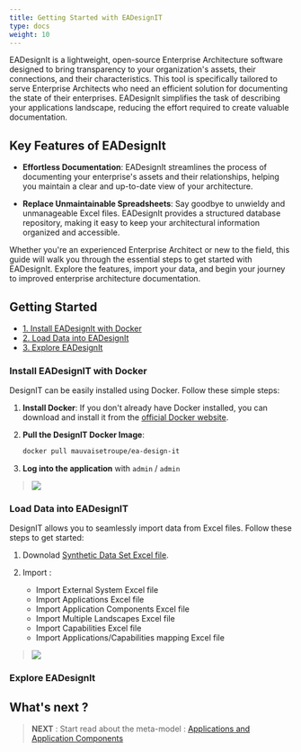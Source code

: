 ```yaml
---
title: Getting Started with EADesignIT
type: docs
weight: 10
---
```


EADesignIt is a lightweight, open-source Enterprise Architecture software designed to bring transparency to your organization's assets, their connections, and their characteristics. This tool is specifically tailored to serve Enterprise Architects who need an efficient solution for documenting the state of their enterprises. EADesignIt simplifies the task of describing your applications landscape, reducing the effort required to create valuable documentation.

## Key Features of EADesignIt

- **Effortless Documentation**: EADesignIt streamlines the process of documenting your enterprise's assets and their relationships, helping you maintain a clear and up-to-date view of your architecture.

- **Replace Unmaintainable Spreadsheets**: Say goodbye to unwieldy and unmanageable Excel files. EADesignIt provides a structured database repository, making it easy to keep your architectural information organized and accessible.

Whether you're an experienced Enterprise Architect or new to the field, this guide will walk you through the essential steps to get started with EADesignIt. Explore the features, import your data, and begin your journey to improved enterprise architecture documentation.


## Getting Started
- [1. Install EADesignIt with Docker](#install-eadesignit-with-docker)
- [2. Load Data into EADesignIt](#load-data-into-eadesignit)
- [3. Explore EADesignIt](#explore-eadesignit)

### Install EADesignIT with Docker
DesignIT can be easily installed using Docker. Follow these simple steps:

1. **Install Docker**: If you don't already have Docker installed, you can download and install it from the [official Docker website](https://www.docker.com/products/docker-desktop).

2. **Pull the DesignIT Docker Image**:
   ```bash
   docker pull mauvaisetroupe/ea-design-it

3. **Log into the application** with `admin` / `admin`

> <img src="./img_2023-09-30_23-05-29.png">


### Load Data into EADesignIT
DesignIT allows you to seamlessly import data from Excel files. Follow these steps to get started:

1. Downolad [Synthetic Data Set Excel file](https://github.com/mauvaisetroupe/ea-design-it/tree/main/docs/excel-import/samples).

2. Import :
   - Import External System Excel file
   - Import Applications Excel file
   - Import Application Components Excel file
   - Import Multiple Landscapes Excel file
   - Import Capabilities Excel file
   - Import Applications/Capabilities mapping Excel file 

> <img src="./img_2023-09-30_23-20-49.png">


### Explore EADesignIt

## What's next ?

> **NEXT** : Start read about the meta-model : [Applications and Application Components](../metamodel/metamodel-application)
